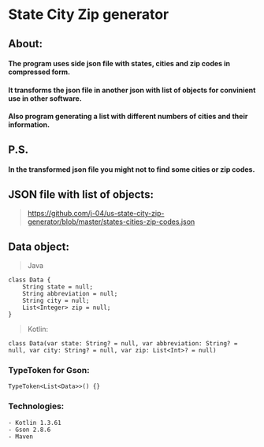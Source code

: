 # State City Zip generator
## About:
#### The program uses side json file with states, cities and zip codes in compressed form.
#### It transforms the json file in another json with list of objects for convinient use in other software.
#### Also program generating a list with different numbers of cities and their information.
    
## P.S.
#### In the transformed json file you might not to find some cities or zip codes.

## JSON file with list of objects:
> https://github.com/j-04/us-state-city-zip-generator/blob/master/states-cities-zip-codes.json
    
## Data object:
> Java

    class Data {
        String state = null;
        String abbreviation = null;
        String city = null;
        List<Integer> zip = null;
    }

> Kotlin:

    class Data(var state: String? = null, var abbreviation: String? = null, var city: String? = null, var zip: List<Int>? = null)

### TypeToken for Gson:
    TypeToken<List<Data>>() {}

### Technologies:
    - Kotlin 1.3.61
    - Gson 2.8.6
    - Maven